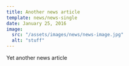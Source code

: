 ```yaml
---
title: Another news article
template: news/news-single
date: January 25, 2016
image:
  src: "/assets/images/news/news-image.jpg"
  alt: "stuff"
---
```


Yet another news article

